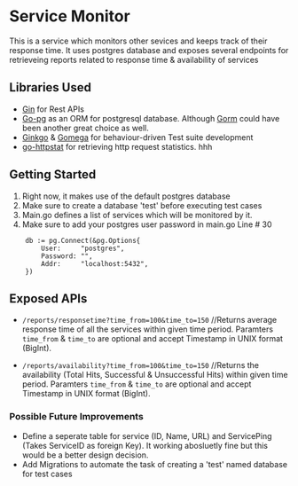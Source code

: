 # Service Monitor
This is a service which monitors other sevices and keeps track of their response time.
It uses postgres database and exposes several endpoints for retrieveing reports related to response time & availability of services

## Libraries Used
* [Gin](https://github.com/gin-gonic/gin) for Rest APIs
* [Go-pg](https://github.com/go-pg/pg) as an ORM for postgresql database. Although [Gorm](https://github.com/jinzhu/gorm) could have been another great choice as well.
* [Ginkgo](https://github.com/onsi/ginkgo) & [Gomega](https://github.com/onsi/gomega) for behaviour-driven Test suite development
* [go-httpstat](https://github.com/tcnksm/go-httpstat) for retrieving http request statistics.
hhh
## Getting Started
1. Right now, it makes use of the default postgres database
2. Make sure to create a database 'test' before executing test cases
3. Main.go defines a list of services which will be monitored by it.
4. Make sure to add your postgres user password in main.go Line # 30

```
	db := pg.Connect(&pg.Options{
		User:     "postgres",
		Password: "",
		Addr:     "localhost:5432",
	})
```
## Exposed APIs

* `/reports/responsetime?time_from=100&time_to=150` //Returns average response time of all the services within given time period. Paramters `time_from` & `time_to` are optional and accept Timestamp in UNIX format (BigInt).

* `/reports/availability?time_from=100&time_to=150` //Returns the availability (Total Hits, Successful & Unsuccessful Hits) within given time period. Paramters `time_from` & `time_to` are optional and accept Timestamp in UNIX format (BigInt).

### Possible Future Improvements

* Define a seperate table for service (ID, Name, URL) and  ServicePing (Takes ServiceID as foreign Key). It working abosluetly fine but this would be a better design decision.
* Add Migrations to automate the task of creating a 'test' named database for test cases
